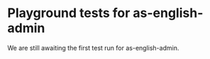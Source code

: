 # Playground tests for as-english-admin
We are still awaiting the first test run for as-english-admin.
